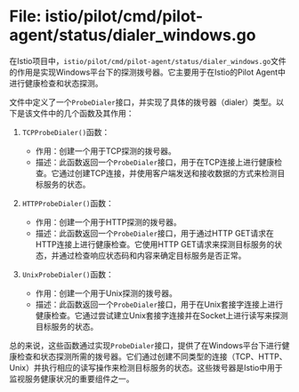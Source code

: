 # File: istio/pilot/cmd/pilot-agent/status/dialer_windows.go

在Istio项目中，`istio/pilot/cmd/pilot-agent/status/dialer_windows.go`文件的作用是实现Windows平台下的探测拨号器。它主要用于在Istio的Pilot Agent中进行健康检查和状态探测。

文件中定义了一个`ProbeDialer`接口，并实现了具体的拨号器（dialer）类型。以下是该文件中的几个函数及其作用：

1. `TCPProbeDialer()`函数：
   - 作用：创建一个用于TCP探测的拨号器。
   - 描述：此函数返回一个`ProbeDialer`接口，用于在TCP连接上进行健康检查。它通过创建TCP连接，并使用客户端发送和接收数据的方式来检测目标服务的状态。

2. `HTTPProbeDialer()`函数：
   - 作用：创建一个用于HTTP探测的拨号器。
   - 描述：此函数返回一个`ProbeDialer`接口，用于通过HTTP GET请求在HTTP连接上进行健康检查。它使用HTTP GET请求来探测目标服务的状态，并通过检查响应状态码和内容来确定目标服务是否正常。

3. `UnixProbeDialer()`函数：
   - 作用：创建一个用于Unix探测的拨号器。
   - 描述：此函数返回一个`ProbeDialer`接口，用于在Unix套接字连接上进行健康检查。它通过尝试建立Unix套接字连接并在Socket上进行读写来探测目标服务的状态。

总的来说，这些函数通过实现`ProbeDialer`接口，提供了在Windows平台下进行健康检查和状态探测所需的拨号器。它们通过创建不同类型的连接（TCP、HTTP、Unix）并执行相应的读写操作来检测目标服务的状态。这些拨号器是Istio中用于监视服务健康状况的重要组件之一。

